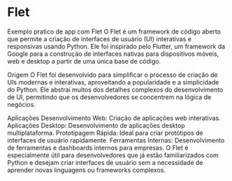 # Flet


Exemplo pratico de app com Flet
O Flet é um framework de código aberto que permite a criação de interfaces de usuário (UI) interativas e responsivas usando Python. Ele foi inspirado pelo Flutter, um framework da Google para a construção de interfaces nativas para dispositivos móveis, web e desktop a partir de uma única base de código.

Origem
O Flet foi desenvolvido para simplificar o processo de criação de UIs modernas e interativas, aproveitando a popularidade e a simplicidade do Python. Ele abstrai muitos dos detalhes complexos do desenvolvimento de UI, permitindo que os desenvolvedores se concentrem na lógica de negócios.

Aplicações
Desenvolvimento Web: Criação de aplicações web interativas.
Aplicações Desktop: Desenvolvimento de aplicações desktop multiplataforma.
Prototipagem Rápida: Ideal para criar protótipos de interfaces de usuário rapidamente.
Ferramentas Internas: Desenvolvimento de ferramentas e dashboards internos para empresas.
O Flet é especialmente útil para desenvolvedores que já estão familiarizados com Python e desejam criar interfaces de usuário sem a necessidade de aprender novas linguagens ou frameworks complexos.
